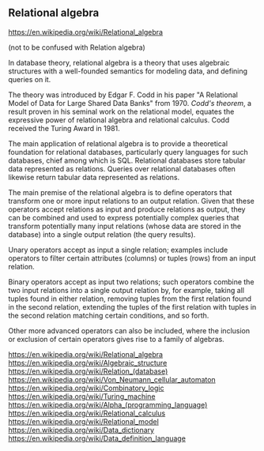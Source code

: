 ## Relational algebra

https://en.wikipedia.org/wiki/Relational_algebra

(not to be confused with Relation algebra)



In database theory, relational algebra is a theory that uses algebraic structures with a well-founded semantics for modeling data, and defining queries on it.

The theory was introduced by Edgar F. Codd in his paper "A Relational Model of Data for Large Shared Data Banks" from 1970. *Codd's theorem*, a result proven in his seminal work on the relational model, equates the expressive power of relational algebra and relational calculus. Codd received the Turing Award in 1981.

The main application of relational algebra is to provide a theoretical foundation for relational databases, particularly query languages for such databases, chief among which is SQL. Relational databases store tabular data represented as relations. Queries over relational databases often likewise return tabular data represented as relations.

The main premise of the relational algebra is to define operators that transform one or more input relations to an output relation. Given that these operators accept relations as input and produce relations as output, they can be combined and used to express potentially complex queries that transform potentially many input relations (whose data are stored in the database) into a single output relation (the query results).

Unary operators accept as input a single relation; examples include operators to filter certain attributes (columns) or tuples (rows) from an input relation.

Binary operators accept as input two relations; such operators combine the two input relations into a single output relation by, for example, taking all tuples found in either relation, removing tuples from the first relation found in the second relation, extending the tuples of the first relation with tuples in the second relation matching certain conditions, and so forth.

Other more advanced operators can also be included, where the inclusion or exclusion of certain operators gives rise to a family of algebras.




https://en.wikipedia.org/wiki/Relational_algebra
https://en.wikipedia.org/wiki/Algebraic_structure
https://en.wikipedia.org/wiki/Relation_(database)
https://en.wikipedia.org/wiki/Von_Neumann_cellular_automaton
https://en.wikipedia.org/wiki/Combinatory_logic
https://en.wikipedia.org/wiki/Turing_machine
https://en.wikipedia.org/wiki/Alpha_(programming_language)
https://en.wikipedia.org/wiki/Relational_calculus
https://en.wikipedia.org/wiki/Relational_model
https://en.wikipedia.org/wiki/Data_dictionary
https://en.wikipedia.org/wiki/Data_definition_language
